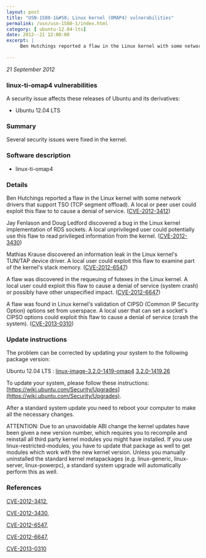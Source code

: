 ```yaml
---
layout: post
title: "USN-1580-1&#58; Linux kernel (OMAP4) vulnerabilities"
permalink: /usn/usn-1580-1/index.html
category: [ ubuntu-12.04-lts]
date: 2012--21 12:00:00
excerpt: |
     Ben Hutchings reported a flaw in the Linux kernel with some network drivers that support TSO (TCP segment offload). A local or peer user could exploit this flaw to to cause a denial of service. ([CVE-2012-3412](http://people.ubuntu.com/~ubuntu-security/cve/CVE-2012-3412))
    
--- 
```

 
 

*21 September 2012*

### linux-ti-omap4 vulnerabilities

A security issue affects these releases of Ubuntu and its derivatives:

* Ubuntu 12.04 LTS

### Summary

Several security issues were fixed in the kernel. 

### Software description

* linux-ti-omap4 

### Details

 Ben Hutchings reported a flaw in the Linux kernel with some network drivers that support TSO (TCP segment offload). A local or peer user could exploit this flaw to to cause a denial of service. ([CVE-2012-3412](http://people.ubuntu.com/~ubuntu-security/cve/CVE-2012-3412))

Jay Fenlason and Doug Ledford discovered a bug in the Linux kernel implementation of RDS sockets. A local unprivileged user could potentially use this flaw to read privileged information from the kernel. ([CVE-2012-3430](http://people.ubuntu.com/~ubuntu-security/cve/CVE-2012-3430))

Mathias Krause discovered an information leak in the Linux kernel&#39;s TUN/TAP device driver. A local user could exploit this flaw to examine part of the kernel&#39;s stack memory. ([CVE-2012-6547](http://people.ubuntu.com/~ubuntu-security/cve/CVE-2012-6547))

A flaw was discovered in the requeuing of futexes in the Linux kernel. A local user could exploit this flaw to cause a denial of service (system crash) or possibly have other unspecified impact. ([CVE-2012-6647](http://people.ubuntu.com/~ubuntu-security/cve/CVE-2012-6647))

A flaw was found in Linux kernel&#39;s validation of CIPSO (Common IP Security Option) options set from userspace. A local user that can set a socket&#39;s CIPSO options could exploit this flaw to cause a denial of service (crash the system). ([CVE-2013-0310](http://people.ubuntu.com/~ubuntu-security/cve/CVE-2013-0310)) 

### Update instructions

The problem can be corrected by updating your system to the following package version:

Ubuntu 12.04 LTS
 : [linux-image-3.2.0-1419-omap4](https://launchpad.net/ubuntu/+source/linux-ti-omap4) <span> [3.2.0-1419.26](https://launchpad.net/ubuntu/+source/linux-ti-omap4/3.2.0-1419.26) </span> 

To update your system, please follow these instructions: [https://wiki.ubuntu.com/Security/Upgrades](https://wiki.ubuntu.com/Security/Upgrades).

After a standard system update you need to reboot your computer to make all the necessary changes.

ATTENTION: Due to an unavoidable ABI change the kernel updates have been given a new version number, which requires you to recompile and reinstall all third party kernel modules you might have installed. If you use linux-restricted-modules, you have to update that package as well to get modules which work with the new kernel version. Unless you manually uninstalled the standard kernel metapackages (e.g. linux-generic, linux-server, linux-powerpc), a standard system upgrade will automatically perform this as well. 

### References

 
 [CVE-2012-3412](http://people.ubuntu.com/~ubuntu-security/cve/CVE-2012-3412), 

 [CVE-2012-3430](http://people.ubuntu.com/~ubuntu-security/cve/CVE-2012-3430), 

 [CVE-2012-6547](http://people.ubuntu.com/~ubuntu-security/cve/CVE-2012-6547), 

 [CVE-2012-6647](http://people.ubuntu.com/~ubuntu-security/cve/CVE-2012-6647), 

 [CVE-2013-0310](http://people.ubuntu.com/~ubuntu-security/cve/CVE-2013-0310)
 

